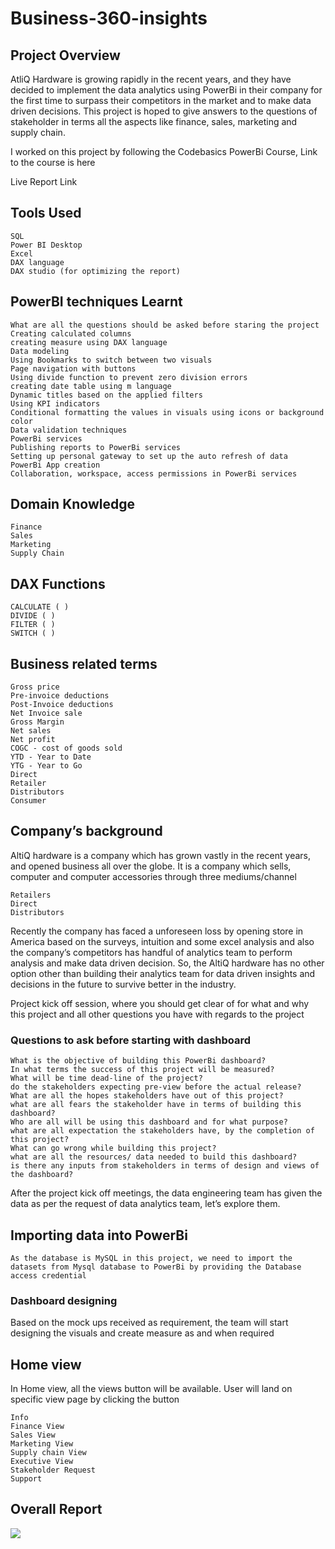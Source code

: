 # Business-360-insights
## Project Overview

AtliQ Hardware is growing rapidly in the recent years, and they have decided to implement the data analytics using PowerBi in their company for the first time to surpass their competitors in the market and to make data driven decisions. This project is hoped to give answers to the questions of stakeholder in terms all the aspects like finance, sales, marketing and supply chain.

I worked on this project by following the Codebasics PowerBi Course, Link to the course is here

Live Report Link
## Tools Used

    SQL
    Power BI Desktop
    Excel
    DAX language
    DAX studio (for optimizing the report)

## PowerBI techniques Learnt

    What are all the questions should be asked before staring the project
    Creating calculated columns
    creating measure using DAX language
    Data modeling
    Using Bookmarks to switch between two visuals
    Page navigation with buttons
    Using divide function to prevent zero division errors
    creating date table using m language
    Dynamic titles based on the applied filters
    Using KPI indicators
    Conditional formatting the values in visuals using icons or background color
    Data validation techniques
    PowerBi services
    Publishing reports to PowerBi services
    Setting up personal gateway to set up the auto refresh of data
    PowerBi App creation
    Collaboration, workspace, access permissions in PowerBi services

## Domain Knowledge

    Finance
    Sales
    Marketing
    Supply Chain

## DAX Functions

    CALCULATE ( )
    DIVIDE ( )
    FILTER ( )
    SWITCH ( )

## Business related terms

    Gross price
    Pre-invoice deductions
    Post-Invoice deductions
    Net Invoice sale
    Gross Margin
    Net sales
    Net profit
    COGC - cost of goods sold
    YTD - Year to Date
    YTG - Year to Go
    Direct
    Retailer
    Distributors
    Consumer

## Company’s background

AltiQ hardware is a company which has grown vastly in the recent years, and opened business all over the globe. It is a company which sells, computer and computer accessories through three mediums/channel

    Retailers
    Direct
    Distributors

Recently the company has faced a unforeseen loss by opening store in America based on the surveys, intuition and some excel analysis and also the company’s competitors has handful of analytics team to perform analysis and make data driven decision. So, the AltiQ hardware has no other option other than building their analytics team for data driven insights and decisions in the future to survive better in the industry.

Project kick off session, where you should get clear of for what and why this project and all other questions you have with regards to the project
### Questions to ask before starting with dashboard

    What is the objective of building this PowerBi dashboard?
    In what terms the success of this project will be measured?
    What will be time dead-line of the project?
    do the stakeholders expecting pre-view before the actual release?
    What are all the hopes stakeholders have out of this project?
    what are all fears the stakeholder have in terms of building this dashboard?
    Who are all will be using this dashboard and for what purpose?
    what are all expectation the stakeholders have, by the completion of this project?
    What can go wrong while building this project?
    what are all the resources/ data needed to build this dashboard?
    is there any inputs from stakeholders in terms of design and views of the dashboard?

After the project kick off meetings, the data engineering team has given the data as per the request of data analytics team, let’s explore them.
## Importing data into PowerBi

    As the database is MySQL in this project, we need to import the datasets from Mysql database to PowerBi by providing the Database access credential

### Dashboard designing

Based on the mock ups received as requirement, the team will start designing the visuals and create measure as and when required
## Home view

In Home view, all the views button will be available. User will land on specific view page by clicking the button

    Info
    Finance View
    Sales View
    Marketing View
    Supply chain View
    Executive View
    Stakeholder Request
    Support

## Overall Report
![](https://github.com/khamidsultan/Business-360-insights/blob/e50c79f5cb6cdb3177bb45f509c6614984886f00/Resources/Overall%20Report.gif)
